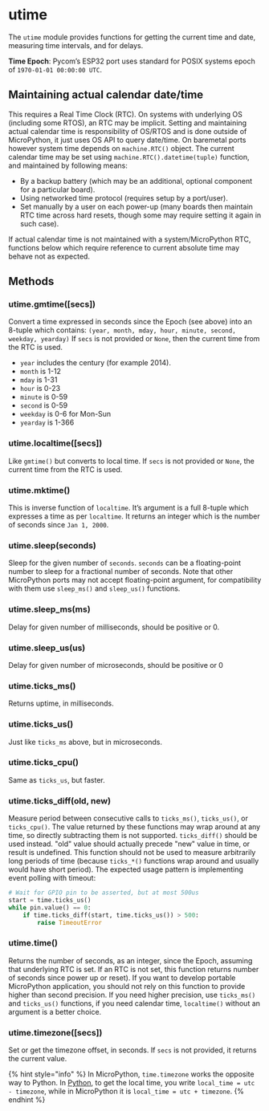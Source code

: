 # utime

The `utime` module provides functions for getting the current time and date, measuring time intervals, and for delays.

**Time Epoch**: Pycom’s ESP32 port uses standard for POSIX systems epoch of `1970-01-01 00:00:00 UTC`.

## Maintaining actual calendar date/time

This requires a Real Time Clock \(RTC\). On systems with underlying OS \(including some RTOS\), an RTC may be implicit. Setting and maintaining actual calendar time is responsibility of OS/RTOS and is done outside of MicroPython, it just uses OS API to query date/time. On baremetal ports however system time depends on `machine.RTC()` object. The current calendar time may be set using `machine.RTC().datetime(tuple)` function, and maintained by following means:

* By a backup battery \(which may be an additional, optional component for a particular board\).
* Using networked time protocol \(requires setup by a port/user\).
* Set manually by a user on each power-up \(many boards then maintain RTC time across hard resets, though some may require setting it again in such case\).

If actual calendar time is not maintained with a system/MicroPython RTC, functions below which require reference to current absolute time may behave not as expected.

## Methods

### utime.gmtime\(\[secs\]\)

Convert a time expressed in seconds since the Epoch \(see above\) into an 8-tuple which contains: `(year, month, mday, hour, minute, second, weekday, yearday)` If `secs` is not provided or `None`, then the current time from the RTC is used.

* `year` includes the century \(for example 2014\).
* `month` is 1-12
* `mday` is 1-31
* `hour` is 0-23
* `minute` is 0-59
* `second` is 0-59
* `weekday` is 0-6 for Mon-Sun
* `yearday` is 1-366

### utime.localtime\(\[secs\]\)

Like `gmtime()` but converts to local time. If `secs` is not provided or `None`, the current time from the RTC is used.

### utime.mktime\(\)

This is inverse function of `localtime`. It’s argument is a full 8-tuple which expresses a time as per `localtime`. It returns an integer which is the number of seconds since `Jan 1, 2000`.

### utime.sleep\(seconds\)

Sleep for the given number of `seconds`. `seconds` can be a floating-point number to sleep for a fractional number of seconds. Note that other MicroPython ports may not accept floating-point argument, for compatibility with them use `sleep_ms()` and `sleep_us()` functions.

### utime.sleep\_ms\(ms\)

Delay for given number of milliseconds, should be positive or 0.

### utime.sleep\_us\(us\)

Delay for given number of microseconds, should be positive or 0

### utime.ticks\_ms\(\)

Returns uptime, in milliseconds.

### utime.ticks\_us\(\)

Just like `ticks_ms` above, but in microseconds.

### utime.ticks\_cpu\(\)

Same as `ticks_us`, but faster.

### utime.ticks\_diff\(old, new\)

Measure period between consecutive calls to `ticks_ms()`, `ticks_us()`, or `ticks_cpu()`. The value returned by these functions may wrap around at any time, so directly subtracting them is not supported. `ticks_diff()` should be used instead. "old" value should actually precede "new" value in time, or result is undefined. This function should not be used to measure arbitrarily long periods of time \(because `ticks_*()` functions wrap around and usually would have short period\). The expected usage pattern is implementing event polling with timeout:

```python
# Wait for GPIO pin to be asserted, but at most 500us
start = time.ticks_us()
while pin.value() == 0:
    if time.ticks_diff(start, time.ticks_us()) > 500:
        raise TimeoutError
```

### utime.time\(\)

Returns the number of seconds, as an integer, since the Epoch, assuming that underlying RTC is set. If an RTC is not set, this function returns number of seconds since power up or reset\). If you want to develop portable MicroPython application, you should not rely on this function to provide higher than second precision. If you need higher precision, use `ticks_ms()` and `ticks_us()` functions, if you need calendar time, `localtime()` without an argument is a better choice.

### utime.timezone\(\[secs\]\)

Set or get the timezone offset, in seconds. If `secs` is not provided, it returns the current value.

{% hint style="info" %}
In MicroPython, `time.timezone` works the opposite way to Python. In [Python](https://docs.python.org/3/library/time.html#time.timezone), to get the local time, you write `local_time = utc - timezone`, while in MicroPython it is `local_time = utc + timezone`.
{% endhint %}

